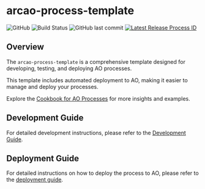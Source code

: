 # arcao-process-template

![GitHub](https://img.shields.io/github/license/ArcAOGaming/arcao-process-template)
![Build Status](https://img.shields.io/github/actions/workflow/status/ArcAOGaming/arcao-process-template/deploy.yml)
![GitHub last commit](https://img.shields.io/github/last-commit/ArcAOGaming/arcao-process-template)
[![Latest Release Process ID](https://img.shields.io/badge/dynamic/json?color=blue&label=Latest%20Process%20ID&query=$.tag_name&url=https://api.github.com/repos/ArcAOGaming/arcao-process-template/releases/latest)](https://github.com/ArcAOGaming/arcao-process-template/releases/latest)
## Overview

The `arcao-process-template` is a comprehensive template designed for developing, testing, and deploying AO processes.

This template includes automated deployment to AO, making it easier to manage and deploy your processes.

Explore the [Cookbook for AO Processes](https://cookbook_ao.g8way.io/) for more insights and examples.


## Development Guide

For detailed development instructions, please refer to the [Development Guide](docs/development.md).

## Deployment Guide

For detailed instructions on how to deploy the process to AO, please refer to the [deployment guide](docs/deployment.md).
